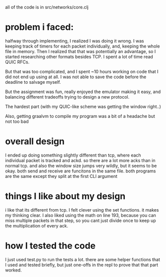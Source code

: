 all of the code is in src/networks/core.clj

problem i faced:
===============

halfway through implementing, I realized I was doing it wrong.
I was keeping track of timers for each packet individually, and, keeping the whole file in memory.
Then I realized that that was potentially an advantage, so I started researching other formats besides TCP. I spent a lot of time read QUIC RFCs.

But that was too complicated, and I spent ~10 hours working on code that I did not end up using at all.
I was not able to save the code before the deadline to salvage myself.

But the assignment was fun, really enjoyed the emulator making it easy, and balancing different tradeoffs trying to design a new protocol.

The hardest part (with my QUIC-like scheme was getting the window right..)

Also, getting graalvm to compile my program was a bit of a headache but not too bad


overall design
=============
I ended up doing something slightly different than tcp, where each individual packet is tracked and ackd.
so there are a lot more acks than in normal tcp. and also the window size jumps very wildly, but it seems to be okay.
both send and receive are funcitons in the same file. both programs are the same except they split at the first CLI argument


things I like about my design
===========================
i like that its different from tcp. I felt clever using the set functions. it makes my thinking clear.
I also liked using the math on line 193, because you can miss multiple packets in that step, so you cant just divide once to keep up the multiplication of every ack.


how I tested the code
============
I just used test.py to run the tests a lot. there are some helper functions that I used and tested briefly, but just one-offs in the repl to prove that that part worked.
